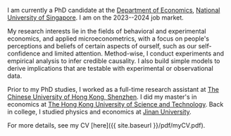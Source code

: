 I am currently a PhD candidate at the [Department of Economics](https://fass.nus.edu.sg/ecs/), [National University of Singapore](https://www.nus.edu.sg/).
I am on the 2023--2024 job market.

My research interests lie in the fields of behavioral and experimental economics, and applied microeconometrics, with a focus on people's perceptions and beliefs of certain aspects of ourself, such as our self-confidence and limited attention.
Method-wise, I conduct experiments and empirical analysis to infer credible causality. 
I also build simple models to derive implications that are testable with experimental or observational data.

Prior to my PhD studies, I worked as a full-time research assistant at [The Chinese University of Hong Kong, Shenzhen](http://www.cuhk.edu.cn/en).
I did my master's in economics at [The Hong Kong University of Science and Technology](https://www.ust.hk/).
Back in college, I studied physics and economics at [Jinan University](https://www.jnu.edu.cn/).

For more details, see my CV [here]({{ site.baseurl }}/pdf/myCV.pdf).